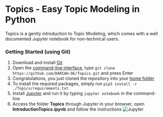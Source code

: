 # Topics - Easy Topic Modeling in Python #

Topics is a gently introduction to Topic Modeling, which comes with a well documented Jupyter notebook for non-technical users.

### Getting Started (using Git)
1. Download and install [Git](https://git-scm.com/book/en/v2/Getting-Started-Installing-Git)
2. Open the [command-line interface](https://en.wikipedia.org/wiki/Command-line_interface), type `git clone https://github.com/DARIAH-DE/Topics.git` and press Enter
3. Congratulations, you just cloned the repository into your [home folder](https://en.wikipedia.org/wiki/Home_directory)
4. To install the required packages, simply run `pip3 install -r ./Topics/requirements.txt`
5. Install [Jupyter](http://jupyter.readthedocs.io/en/latest/install.html) and run it by typing `jupyter notebook` in the command-line
5. Access the folder **Topics** through Jupyter in your browser, open **IntroductionTopics.ipynb** and follow the instructions
![Jupyter](https://raw.githubusercontent.com/severinsimmler/stuff/master/jupyter.png)
